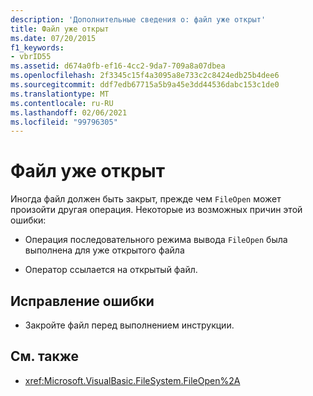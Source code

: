 ```yaml
---
description: 'Дополнительные сведения о: файл уже открыт'
title: Файл уже открыт
ms.date: 07/20/2015
f1_keywords:
- vbrID55
ms.assetid: d674a0fb-ef16-4cc2-9da7-709a8a07dbea
ms.openlocfilehash: 2f3345c15f4a3095a8e733c2c8424edb25b4dee6
ms.sourcegitcommit: ddf7edb67715a5b9a45e3dd44536dabc153c1de0
ms.translationtype: MT
ms.contentlocale: ru-RU
ms.lasthandoff: 02/06/2021
ms.locfileid: "99796305"
---
```

# <a name="file-already-open"></a>Файл уже открыт

Иногда файл должен быть закрыт, прежде чем `FileOpen` может произойти другая операция. Некоторые из возможных причин этой ошибки:

- Операция последовательного режима вывода `FileOpen` была выполнена для уже открытого файла

- Оператор ссылается на открытый файл.

## <a name="to-correct-this-error"></a>Исправление ошибки

- Закройте файл перед выполнением инструкции.

## <a name="see-also"></a>См. также

- <xref:Microsoft.VisualBasic.FileSystem.FileOpen%2A>
